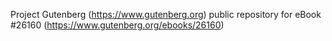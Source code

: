 Project Gutenberg (https://www.gutenberg.org) public repository for eBook #26160 (https://www.gutenberg.org/ebooks/26160)
